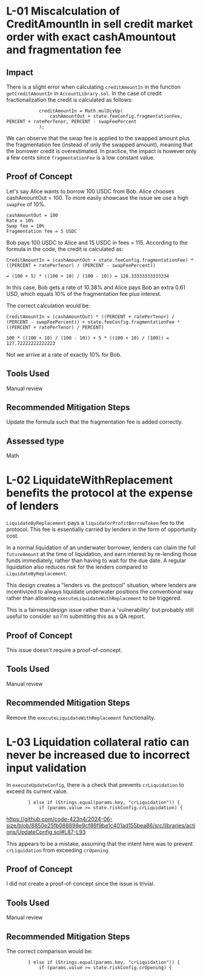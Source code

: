 # L-01 Miscalculation of CreditAmountIn in sell credit market order with exact cashAmountout and fragmentation fee

## Impact

There is a slight error when calculating `creditAmountIn` in the function `getCreditAmountIn` in `AccountLibrary.sol`. In the case of credit fractionalization the credit is calculated as follows:

```
            creditAmountIn = Math.mulDivUp(
                cashAmountOut + state.feeConfig.fragmentationFee, PERCENT + ratePerTenor, PERCENT - swapFeePercent
            );
```
We can observe that the swap fee is applied to the swapped amount plus the fragmentation fee (instead of only the swapped amount), meaning that the borrower credit is overestimated. In practice, the impact is however only a few cents since `fragmentationFee` is a low constant value.

## Proof of Concept

Let's say Alice wants to borrow 100 USDC from Bob. Alice chooses cashAmountOut = 100. To more easily showcase the issue we use a high `swapFee` of 10%.

```
cashAmountOut = 100
Rate = 10%
Swap fee = 10%
Fragmentation fee = 5 USDC
```

Bob pays 100 USDC to Alice and 15 USDC in fees = 115. According to the formula in the code, the credit is calculated as:

```
CreditAmountIn = (cashAmountOut + state.feeConfig.fragmentationFee) * ((PERCENT + ratePerTenor) / (PERCENT - swapFeePercent))

= (100 + 5) * ((100 + 10) / (100 - 10)) = 128.33333333333334
```

In this case, Bob gets a rate of 10.38% and Alice pays Bob an extra 0.61 USD, which equals 10% of the fragmentation fee plus interest.

The correct calculation would be:

```
CreditAmountIn = (cashAmountOut) * ((PERCENT + ratePerTenor) / (PERCENT - swapFeePercent)) + state.feeConfig.fragmentationFee * ((PERCENT + ratePerTenor) / PERCENT)

100 * ((100 + 10) / (100 - 10)) + 5 * ((100 + 10) / (100)) = 127.72222222222223
```

Not we arrive at a rate of exactly 10% for Bob.

## Tools Used

Manual review

## Recommended Mitigation Steps

Update the formula such that the fragmentation fee is added correctly.

## Assessed type

Math

# L-02 LiquidateWithReplacement benefits the protocol at the expense of lenders

`LiquidateByReplacement` pays a `liquidatorProfitBorrowToken` fee to the protocol. This fee is essentially carried by lenders in the form of opportunity cost.

In a normal liquidation of an underwater borrower, lenders can claim the full `futureAmount` at the time of liquidation, and earn interest by re-lending those funds immediately, rather than having to wait for the due date. A regular liquidation also reduces risk for the lenders compared to `LiquidateByReplacement`.

This design creates a "lenders vs. the protocol" situation, where lenders are incentivized to always liquidate underwater positions the conventional way rather than allowing `executeLiquidateWithReplacement` to be triggered.

This is a fairness/design issue rather than a 'vulnerability' but probably still useful to consider so I'm submitting this as a QA report.

## Proof of Concept

This issue doesn't require a proof-of-concept. 

## Tools Used

Manual review

## Recommended Mitigation Steps

Remove the `executeLiquidateWithReplacement` functionality.

# L-03 Liquidation collateral ratio can never be increased due to incorrect input validation

In `executeUpdateConfig`, there is a check that prevents `crLiquidation` to exceed its current value.

```
        } else if (Strings.equal(params.key, "crLiquidation")) {
            if (params.value >= state.riskConfig.crLiquidation) {
```

https://github.com/code-423n4/2024-06-size/blob/8850e25fb088898e9cf86f9be1c401ad155bea86/src/libraries/actions/UpdateConfig.sol#L87-L93

This appears to be a mistake, assuming that the intent here was to prevent `crLiquidation` from exceeding `crOpening`.

## Proof of Concept

I did not create a proof-of-concept since the issue is trivial.

## Tools Used

Manual review

## Recommended Mitigation Steps

 The correct comparison would be:

```
        } else if (Strings.equal(params.key, "crLiquidation")) {
            if (params.value >= state.riskConfig.crOpening) {
```
